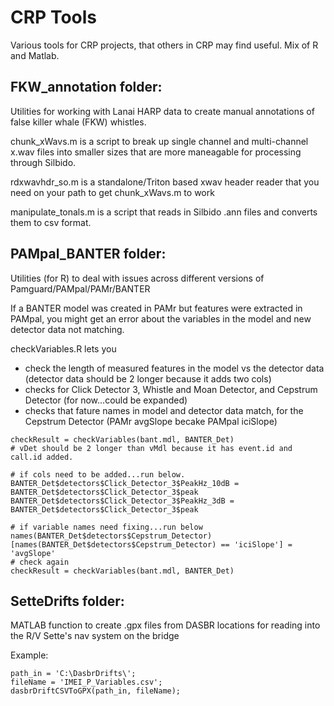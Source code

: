 # CRP Tools
Various tools for CRP projects, that others in CRP may find useful. Mix of R and Matlab. 

## FKW_annotation folder:
Utilities for working with Lanai HARP data to create manual annotations of false killer whale (FKW) whistles.

chunk_xWavs.m is a script to break up single channel and multi-channel x.wav files into smaller sizes that are more maneagable for processing through Silbido. 

rdxwavhdr_so.m is a standalone/Triton based xwav header reader that you need on your path to get chunk_xWavs.m to work

manipulate_tonals.m is a script that reads in Silbido .ann files and converts them to csv format.

## PAMpal_BANTER folder:
Utilities (for R) to deal with issues across different versions of Pamguard/PAMpal/PAMr/BANTER

If a BANTER model was created in PAMr but features were extracted in PAMpal, you might get an error about the variables in the model and new detector data not matching. 

checkVariables.R lets you 
- check the length of measured features in the model vs the detector data (detector data should be 2 longer because it adds two cols)
- checks for Click Detector 3, Whistle and Moan Detector, and Cepstrum Detector (for now...could be expanded) 
- checks that fature names in model and detector data match, for the Cepstrum Detector (PAMr avgSlope becake PAMpal iciSlope)

```
checkResult = checkVariables(bant.mdl, BANTER_Det)
# vDet should be 2 longer than vMdl because it has event.id and call.id added. 

# if cols need to be added...run below. 
BANTER_Det$detectors$Click_Detector_3$PeakHz_10dB = BANTER_Det$detectors$Click_Detector_3$peak
BANTER_Det$detectors$Click_Detector_3$PeakHz_3dB = BANTER_Det$detectors$Click_Detector_3$peak

# if variable names need fixing...run below
names(BANTER_Det$detectors$Cepstrum_Detector)[names(BANTER_Det$detectors$Cepstrum_Detector) == 'iciSlope'] = 'avgSlope'
# check again
checkResult = checkVariables(bant.mdl, BANTER_Det)
```

## SetteDrifts folder:
MATLAB function to create .gpx files from DASBR locations for reading into the R/V Sette's nav system on the bridge

Example:
```
path_in = 'C:\DasbrDrifts\';
fileName = 'IMEI_P_Variables.csv';
dasbrDriftCSVToGPX(path_in, fileName);
```
